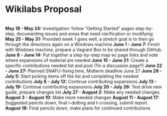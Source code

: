 # Wikilabs Proposal
<br />**May 18 - May 24:** Investigation: follow "Getting Started" pages step-by-step, documenting issues and areas that need clarification or modifying
**May 25 - May 31:** Provided week 1 goes well, a stretch goal is to then go through the directions again on a Windows machine
**June 1 - June 7:** Finish with Windows machine, prepare a Vagrant Box to be shared through GitHub.
**June 8 - June 14:** Put together a step-by-step map w/ page links and note where expansions of material are needed
**June 15 - June 21:** Create a specific contributions needed list and post (?in a discussion page?)
**June 22 - June 27:** Planned SNAFU-fixing time, Midterm deadline June 27
**June 28 - July 5:** Start picking items off the list and completing the needed contributions
**July 6 - July 12:** Continue contributing expansions
**July 13 - July 19:** Continue contributing expansions
**July 20 - July 26:** Test drive new guide, prepare changes list
**July 27 - August 2:** Make any needed changes
**August 3 - August 10:** Make more needed changes
**August 11 - August 17:** Suggested pencils down, final i-dotting and t-crossing, submit report.
**August 18:** Final pencils down, make plans for continued contributions